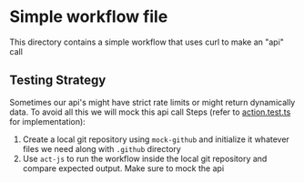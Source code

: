# Simple workflow file

This directory contains a simple workflow that uses curl to make an "api" call

## Testing Strategy

Sometimes our api's might have strict rate limits or might return dynamically data. To avoid all this we will mock this api call
Steps (refer to [action.test.ts](test/ci.test.ts) for implementation):  
1. Create a local git repository using `mock-github` and initialize it whatever files we need along with `.github` directory
2. Use `act-js` to run the workflow inside the local git repository and compare expected output. Make sure to mock the api